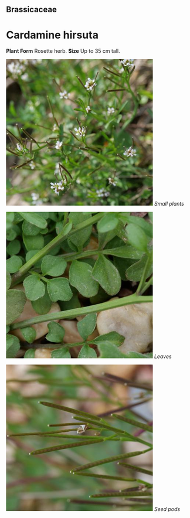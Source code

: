 ## Brassicaceae
# Cardamine hirsuta

**Plant Form** Rosette herb. **Size** Up to 35 cm tall.


![Small plants](61861_P1020685.jpg)
 *Small plants* 

![Leaves](61794_P1020526.jpg)
 *Leaves* 

![Seed pods](61815_P1020559.jpg)
 *Seed pods* 

